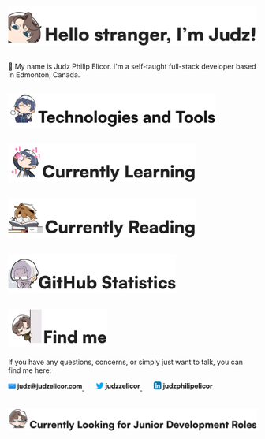 <picture>
  <source media="(prefers-color-scheme: dark)" srcset="./readme-assets/main-header-dark-mode.png">
  <img src="./readme-assets/main-header-light-mode.png">
</picture>
<br />
<br />
 
👋 My name is Judz Philip Elicor. I'm a self-taught full-stack developer based in Edmonton, Canada.

<h2>
  <picture>
    <source media="(prefers-color-scheme: dark)" srcset="./readme-assets/technologies-and-tools-header-dark-mode.png">
    <img width=420 src="./readme-assets/technologies-and-tools-header-light-mode.png">
  </picture>
</h2>
  
<h2>
  <picture>
    <source media="(prefers-color-scheme: dark)" srcset="./readme-assets/currently-learning-header-dark-mode.png">
    <img width=380 src="./readme-assets/currently-learning-header-light-mode.png">
  </picture>
</h2>

<h2>
  <picture>
    <source media="(prefers-color-scheme: dark)" srcset="./readme-assets/currently-reading-header-dark-mode.png">
    <img width=380 src="./readme-assets/currently-reading-header-light-mode.png">
  </picture>
</h2>

<h2>
  <picture>
    <source media="(prefers-color-scheme: dark)" srcset="./readme-assets/github-statistics-header-dark-mode.png">
    <img width=340 src="./readme-assets/github-statistics-header-light-mode.png">
  </picture>
</h2>

<h2>
  <picture>
    <source media="(prefers-color-scheme: dark)" srcset="./readme-assets/find-me-header-dark-mode.png">
    <img width=200 src="./readme-assets/find-me-header-light-mode.png">
  </picture>
</h2>

If you have any questions, concerns, or simply just want to talk, you can find me here:

<div>
  <span align="left">
    <a href="mailto:judz@judzelicor.com">
      <picture>
        <source media="(prefers-color-scheme: dark)" srcset="./readme-assets/email-dark-mode.png">
        <img width=150 src="./readme-assets/email-light-mode.png" />
      </picture>
    </a>
  </span>
  &nbsp; &nbsp; &nbsp;
  <span align="left">
    <a href="https://www.twitter.com/judzzelicor" target="_blank" >
      <picture>
        <source media="(prefers-color-scheme: dark)" srcset="./readme-assets/twitter-dark-mode.png">
        <img width=90 src="./readme-assets/twitter-light-mode.png" />
      </picture>
    </a>
  </span>
  &nbsp; &nbsp; &nbsp;
  <span align="left">
    <a href="https://ca.linkedin.com/in/judzphilipelicor" target="_blank" >
      <picture>
        <source media="(prefers-color-scheme: dark)" srcset="./readme-assets/linkedin-dark-mode.png">
        <img width=120 src="./readme-assets/linkedin-light-mode.png" />
      </picture>
    </a>
  </span>
</div>

<br />
<br />

<div align="center">
  <picture>
    <source media="(prefers-color-scheme: dark)" srcset="./readme-assets/open-to-development-roles-dark-mode.png">
    <img width=600 src="./readme-assets/open-to-development-roles-light-mode.png">
  </picture>
</div>
